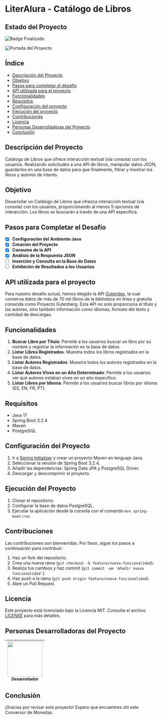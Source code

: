 # LiterAlura - Catálogo de Libros

## Estado del Proyecto
![Badge Finalizado](https://img.shields.io/badge/Estado-en%20desarrollo-green)

![Portada del Proyecto](https://www.oracle.com/a/ocom/img/rh03-one-logo-with-slogan-lad.png)

## Índice
- [Descripción del Proyecto](#descripción-del-proyecto)
- [Objetivo](#objetivo)
- [Pasos para completar el desafio](#pasos-para-completar-el-desafío)
- [API utilizada para el proyecto](#api-utilizada-para-el-proyecto)
- [Funcionalidades](#funcionalidades)
- [Requisitos](#requisitos)
- [Configuración del proyecto](#configuración-del-proyecto)
- [Ejecución del proyecto](#ejecución-del-proyecto)
- [Contribuciones](#contribuciones)
- [Licencia](#licencia)
- [Personas Desarrolladoras del Proyecto](#personas-desarrolladoras-del-proyecto)
- [Conclusión](#conclusión)

## Descripción del Proyecto
Catálogo de Libros que ofrece interacción textual (vía consola) con los usuarios. Realizando solicitudes a una 
API de libros, manipular datos JSON, guardarlos en una base de datos para que finalmente, filtrar y mostrar los 
libros y autores de interés.

## Objetivo
Desarrollar un Catálogo de Libros que ofrezca interacción textual (vía consola) con los usuarios, proporcionando al 
menos 5 opciones de interacción. Los libros se buscarán a través de una API específica.

## Pasos para Completar el Desafío
- [x] **Configuración del Ambiente Java**
- [x] **Creación del Proyecto**
- [x] **Consumo de la API**
- [x] **Análisis de la Respuesta JSON**
- [ ] **Inserción y Consulta en la Base de Datos**
- [ ] **Exhibición de Resultados a los Usuarios**

## API utilizada para el proyecto
Para nuestro desafío actual, hemos elegido la API [Gutendex](https://gutendex.com/), la cual conserva datos de más de 70 mil libros
de la biblioteca en línea y gratuita conocida como Proyecto Gutenberg. Esta API no solo proporciona el título
y los autores, sino también información como idiomas, formato del texto y cantidad de descargas.

## Funcionalidades
1. **Buscar Libro por Título**: Permite a los usuarios buscar un libro por su nombre y registrar la información en la base de datos.
2. **Listar Libros Registrados**: Muestra todos los libros registrados en la base de datos.
3. **Listar Autores Registrados**: Muestra todos los autores registrados en la base de datos.
4. **Listar Autores Vivos en un Año Determinado**: Permite a los usuarios ver qué autores estaban vivos en un año específico.
5. **Listar Libros por Idioma**: Permite a los usuarios buscar libros por idioma (ES, EN, FR, PT).

## Requisitos
- Java 17
- Spring Boot 3.2.4
- Maven
- PostgreSQL

## Configuración del Proyecto
1. Ir a [Spring Initializer](https://start.spring.io/) y crear un proyecto Maven en lenguaje Java.
2. Seleccionar la versión de Spring Boot 3.2.4.
3. Añadir las dependencias: Spring Data JPA y PostgreSQL Driver.
4. Descargar y descomprimir el proyecto.

## Ejecución del Proyecto
1. Clonar el repositorio.
2. Configurar la base de datos PostgreSQL.
3. Ejecutar la aplicación desde la consola con el comando `mvn spring-boot:run`.

## Contribuciones
Las contribuciones son bienvenidas. Por favor, sigue los pasos a continuación para contribuir:
1. Haz un fork del repositorio.
2. Crea una nueva rama (`git checkout -b feature/nueva-funcionalidad`).
3. Realiza tus cambios y haz commit (`git commit -am 'Añadir nueva funcionalidad'`).
4. Haz push a la rama (`git push origin feature/nueva-funcionalidad`).
5. Abre un Pull Request.

## Licencia
Este proyecto está licenciado bajo la Licencia MIT. Consulta el archivo [LICENSE](LICENSE) para más detalles.

## Personas Desarrolladoras del Proyecto
| [<img src="https://res.cloudinary.com/teepublic/image/private/s---nbI-rDU--/t_Preview/b_rgb:ffffff,c_lpad,f_jpg,h_630,q_90,w_1200/v1592797350/production/designs/11557717_0.jpg" style="pointer-events: none;" width=115><br><sub>Desarrollador</sub>](https://github.com/Fede6299) |  
|:-----------------------------------------------------------------------------------------------------------------------------------------------------------------------------------------------------------------------------------------------------------------------------------:|

## Conclusión
¡Gracias por revisar este proyecto! Espero que encuentres útil este Conversor de Monedas.
